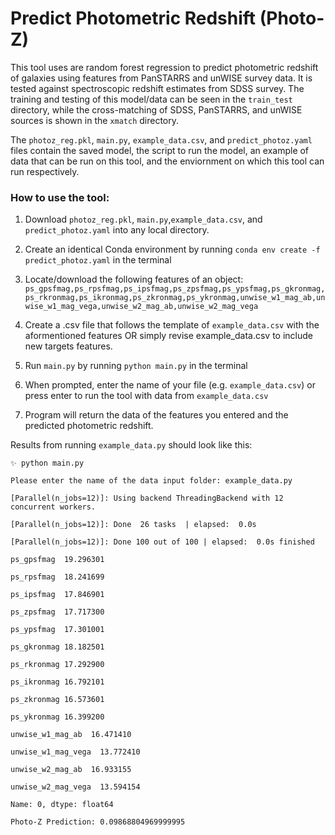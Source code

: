 
# Predict Photometric Redshift (Photo-Z) 

This tool uses are random forest regression to predict photometric redshift of galaxies using features from PanSTARRS and unWISE survey data. It is tested against spectroscopic redshift estimates from SDSS survey. The training and testing of this model/data can be seen in the `train_test` directory, while the cross-matching of SDSS, PanSTARRS, and unWISE sources is shown in the `xmatch` directory. 

The `photoz_reg.pkl`, `main.py`, `example_data.csv`, and `predict_photoz.yaml` files contain the saved model, the script to run the model, an example of data that can be run on this tool, and the enviornment on which this tool can run respectively. 


### How to use the tool:

1. Download `photoz_reg.pkl`, `main.py`,`example_data.csv`, and `predict_photoz.yaml` into any local directory.

2. Create an identical Conda environment by running `conda env create -f predict_photoz.yaml` in the terminal

3. Locate/download the following features of an object: `ps_gpsfmag,ps_rpsfmag,ps_ipsfmag,ps_zpsfmag,ps_ypsfmag,ps_gkronmag,ps_rkronmag,ps_ikronmag,ps_zkronmag,ps_ykronmag,unwise_w1_mag_ab,unwise_w1_mag_vega,unwise_w2_mag_ab,unwise_w2_mag_vega`

4. Create a .csv file that follows the template of `example_data.csv` with the aformentioned features OR simply revise example_data.csv to include new targets features.

5. Run `main.py` by running `python main.py` in the terminal

6. When prompted, enter the name of your file (e.g. `example_data.csv`) or press enter to run the tool with data from `example_data.csv`

7. Program will return the data of the features you entered and the predicted photometric redshift. 
   
Results from running `example_data.py` should look like this:



    ✨ python main.py
    
    Please enter the name of the data input folder: example_data.py
    
    [Parallel(n_jobs=12)]: Using backend ThreadingBackend with 12 concurrent workers.
    
    [Parallel(n_jobs=12)]: Done  26 tasks  | elapsed:  0.0s
    
    [Parallel(n_jobs=12)]: Done 100 out of 100 | elapsed:  0.0s finished
    
    ps_gpsfmag  19.296301
    
    ps_rpsfmag  18.241699
    
    ps_ipsfmag  17.846901
    
    ps_zpsfmag  17.717300
    
    ps_ypsfmag  17.301001
    
    ps_gkronmag 18.182501
    
    ps_rkronmag 17.292900
    
    ps_ikronmag 16.792101
    
    ps_zkronmag 16.573601
    
    ps_ykronmag 16.399200
    
    unwise_w1_mag_ab  16.471410
    
    unwise_w1_mag_vega  13.772410
    
    unwise_w2_mag_ab  16.933155
    
    unwise_w2_mag_vega  13.594154
    
    Name: 0, dtype: float64
    
    Photo-Z Prediction: 0.09868804969999995
